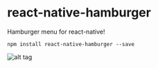 # react-native-hamburger
Hamburger menu for react-native!

``` npm install react-native-hamburger --save ```

![alt tag](gif/hamburger.gif)
